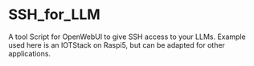 # SSH_for_LLM
A tool Script for OpenWebUI to give SSH access to your LLMs. Example used here is an IOTStack on Raspi5, but can be adapted for other applications.
